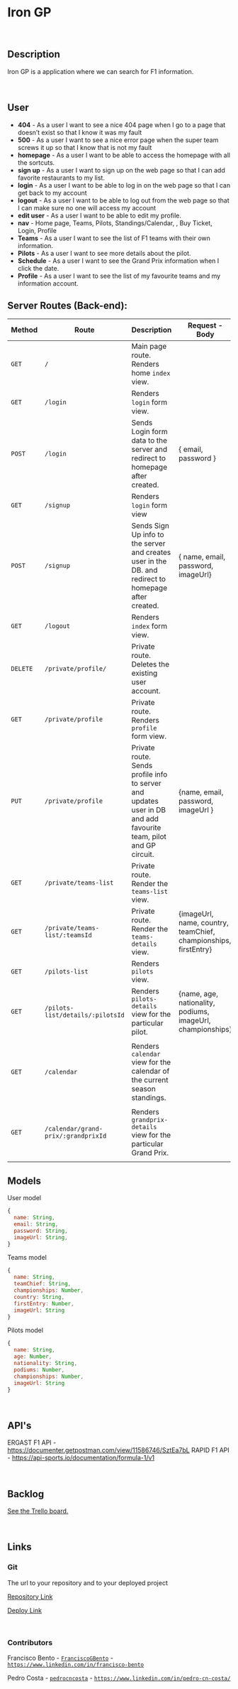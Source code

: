 # Iron GP

<br>

## Description

Iron GP is a application where we can search for F1 information.

<br>

## User

- **404** - As a user I want to see a nice 404 page when I go to a page that doesn’t exist so that I know it was my fault
- **500** - As a user I want to see a nice error page when the super team screws it up so that I know that is not my fault
- **homepage** - As a user I want to be able to access the homepage with all the sortcuts.
- **sign up** - As a user I want to sign up on the web page so that I can add favorite restaurants to my list.
- **login** - As a user I want to be able to log in on the web page so that I can get back to my account
- **logout** - As a user I want to be able to log out from the web page so that I can make sure no one will access my account
- **edit user** - As a user I want to be able to edit my profile.
- **nav** - Home page, Teams, Pilots,  Standings/Calendar, , Buy Ticket,  Login, Profile
- **Teams** - As a user I want to see the list of F1 teams with their own information.
- **Pilots** - As a user I want to see more details about the pilot.
- **Schedule** - As a user I want to see the Grand Prix information when I click the date.
- **Profile** - As a user I want to see the list of my favourite teams and my information account.

## Server Routes (Back-end):

| **Method** | **Route**                           | **Description**                                                          | Request - Body                        |
| ---------- | ----------------------------------- | ------------------------------------------------------------------------ | ------------------------------------- |
| `GET`      | `/`                                 | Main page route. Renders home `index` view.                              |                                       |
| `GET`      | `/login`                            | Renders `login` form view.                                               |                                       |
| `POST`     | `/login`                            | Sends Login form data to the server  and redirect to homepage after created.                                     | { email, password }                   |
| `GET`      | `/signup`                           | Renders `login` form view                                               |                                       |
| `POST`     | `/signup`                           | Sends Sign Up info to the server and creates user in the DB. and redirect to homepage after created.          | { name, email, password, imageUrl}                   |
| `GET`      | `/logout`                           | Renders `index` form view.                                               |                                       |
| `DELETE`   | `/private/profile/` | Private route. Deletes the existing user account.|                                                          |
| `GET`      | `/private/profile`             | Private route. Renders `profile` form view.                         |                                       |
| `PUT`      | `/private/profile`             | Private route. Sends profile info to server and updates user in DB and add favourite team, pilot and GP circuit. | {name, email, password, imageUrl }   |
| `GET`      | `/private/teams-list`               | Private route. Render the `teams-list` view.                             |                                       |
| `GET`      | `/private/teams-list/:teamsId`               | Private route. Render the `teams-details` view.                             |     {imageUrl, name, country, teamChief, championships, firstEntry}                                  |        |                                       |
| `GET`      | `/pilots-list`                           | Renders `pilots` view.       |                                       |
| `GET`      | `/pilots-list/details/:pilotsId`         | Renders `pilots-details` view for the particular pilot.                  | {name, age, nationality, podiums, imageUrl, championships}
|            |
| `GET`      | `/calendar`                         | Renders `calendar` view for the calendar of the current season standings.                      |
|            |
| `GET`      | `/calendar/grand-prix/:grandprixId` | Renders `grandprix-details` view for the particular Grand Prix.          |
|            |

## Models

User model

```javascript
{
  name: String,
  email: String,
  password: String,
  imageUrl: String,
}

```

Teams model

```javascript
{
  name: String,
  teamChief: String,
  championships: Number,
  country: String,
  firstEntry: Number,
  imageUrl: String
}

```

Pilots model

```javascript
{
  name: String,
  age: Number,
  nationality: String,
  podiums: Number,
  championships: Number,
  imageUrl: String
}

```

<br>

## API's

ERGAST F1 API - https://documenter.getpostman.com/view/11586746/SztEa7bL
RAPID F1 API - https://api-sports.io/documentation/formula-1/v1

<br>

## Backlog

[See the Trello board.](https://trello.com/b/enapNIqr/projeto2)

<br>

## Links

### Git

The url to your repository and to your deployed project

[Repository Link](https://github.com/FranciscoGBento/FSWebApp)

[Deploy Link](https://fsweb-app.herokuapp.com/)

<br>

### Contributors

Francisco Bento - [`FranciscoGBento`](https://github.com/FranciscoGBento) - [`https://www.linkedin.com/in/francisco-bento`]()

Pedro Costa - [`pedrocncosta`](https://github.com/pedrocncosta) - [`https://www.linkedin.com/in/pedro-cn-costa/`]()
